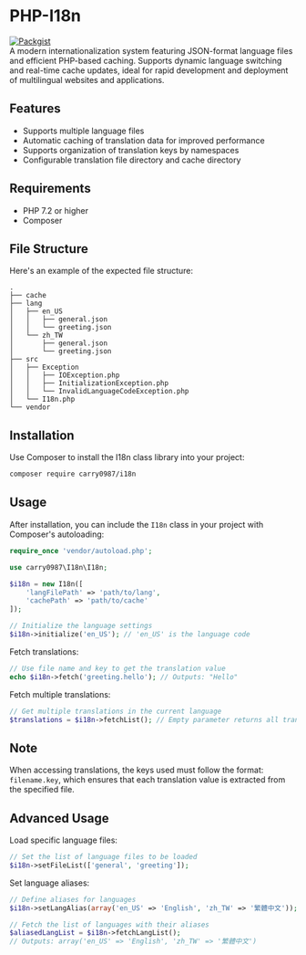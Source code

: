 # PHP-I18n
[![Packgist](https://img.shields.io/packagist/v/carry0987/i18n.svg?style=flat-square)](https://packagist.org/packages/carry0987/i18n)  
A modern internationalization system featuring JSON-format language files and efficient PHP-based caching. Supports dynamic language switching and real-time cache updates, ideal for rapid development and deployment of multilingual websites and applications.

## Features
- Supports multiple language files
- Automatic caching of translation data for improved performance
- Supports organization of translation keys by namespaces
- Configurable translation file directory and cache directory

## Requirements
- PHP 7.2 or higher
- Composer

## File Structure
Here's an example of the expected file structure:
```
.
├── cache
├── lang
│   ├── en_US
│   │   ├── general.json
│   │   └── greeting.json
│   └── zh_TW
│       ├── general.json
│       └── greeting.json
├── src
│   ├── Exception
│   │   ├── IOException.php
│   │   ├── InitializationException.php
│   │   └── InvalidLanguageCodeException.php
│   └── I18n.php
└── vendor
```

## Installation
Use Composer to install the I18n class library into your project:

``` bash
composer require carry0987/i18n
```

## Usage
After installation, you can include the `I18n` class in your project with Composer's autoloading:
```php
require_once 'vendor/autoload.php';

use carry0987\I18n\I18n;

$i18n = new I18n([
    'langFilePath' => 'path/to/lang', 
    'cachePath' => 'path/to/cache'
]);

// Initialize the language settings
$i18n->initialize('en_US'); // 'en_US' is the language code
```

Fetch translations:
```php
// Use file name and key to get the translation value
echo $i18n->fetch('greeting.hello'); // Outputs: "Hello"
```

Fetch multiple translations:
```php
// Get multiple translations in the current language
$translations = $i18n->fetchList(); // Empty parameter returns all translations
```

## Note
When accessing translations, the keys used must follow the format: `filename.key`, which ensures that each translation value is extracted from the specified file.

## Advanced Usage
Load specific language files:
```php
// Set the list of language files to be loaded
$i18n->setFileList(['general', 'greeting']);
```

Set language aliases:
```php
// Define aliases for languages
$i18n->setLangAlias(array('en_US' => 'English', 'zh_TW' => '繁體中文'));

// Fetch the list of languages with their aliases
$aliasedLangList = $i18n->fetchLangList();
// Outputs: array('en_US' => 'English', 'zh_TW' => '繁體中文')
```

